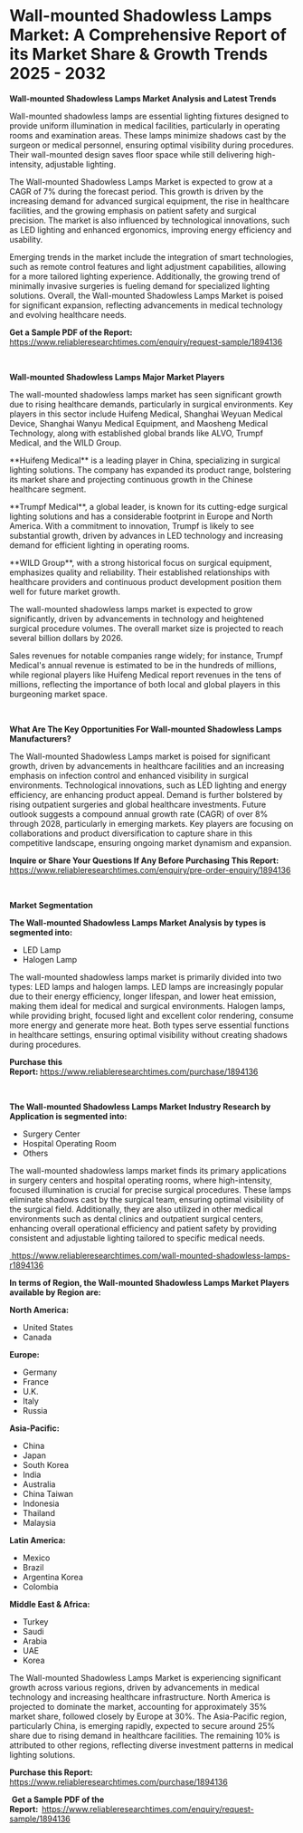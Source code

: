 <p><h1>Wall-mounted Shadowless Lamps Market: A Comprehensive Report of its Market Share & Growth Trends 2025 - 2032</h1></p><p><strong>Wall-mounted Shadowless Lamps Market Analysis and Latest Trends</strong></p>
<p><p>Wall-mounted shadowless lamps are essential lighting fixtures designed to provide uniform illumination in medical facilities, particularly in operating rooms and examination areas. These lamps minimize shadows cast by the surgeon or medical personnel, ensuring optimal visibility during procedures. Their wall-mounted design saves floor space while still delivering high-intensity, adjustable lighting.</p><p>The Wall-mounted Shadowless Lamps Market is expected to grow at a CAGR of 7% during the forecast period. This growth is driven by the increasing demand for advanced surgical equipment, the rise in healthcare facilities, and the growing emphasis on patient safety and surgical precision. The market is also influenced by technological innovations, such as LED lighting and enhanced ergonomics, improving energy efficiency and usability.</p><p>Emerging trends in the market include the integration of smart technologies, such as remote control features and light adjustment capabilities, allowing for a more tailored lighting experience. Additionally, the growing trend of minimally invasive surgeries is fueling demand for specialized lighting solutions. Overall, the Wall-mounted Shadowless Lamps Market is poised for significant expansion, reflecting advancements in medical technology and evolving healthcare needs.</p></p>
<p><strong>Get a Sample PDF of the Report:&nbsp;</strong> <a href="https://www.reliableresearchtimes.com/enquiry/request-sample/1894136?utm_campaign=3298&utm_medium=2&utm_source=Github&utm_content=ia&utm_term=14042025&utm_id=wall-mounted-shadowless-lamps">https://www.reliableresearchtimes.com/enquiry/request-sample/1894136</a></p>
<p>&nbsp;</p>
<p><strong>Wall-mounted Shadowless Lamps Major Market Players</strong></p>
<p><p>The wall-mounted shadowless lamps market has seen significant growth due to rising healthcare demands, particularly in surgical environments. Key players in this sector include Huifeng Medical, Shanghai Weyuan Medical Device, Shanghai Wanyu Medical Equipment, and Maosheng Medical Technology, along with established global brands like ALVO, Trumpf Medical, and the WILD Group.</p><p>**Huifeng Medical** is a leading player in China, specializing in surgical lighting solutions. The company has expanded its product range, bolstering its market share and projecting continuous growth in the Chinese healthcare segment.</p><p>**Trumpf Medical**, a global leader, is known for its cutting-edge surgical lighting solutions and has a considerable footprint in Europe and North America. With a commitment to innovation, Trumpf is likely to see substantial growth, driven by advances in LED technology and increasing demand for efficient lighting in operating rooms.</p><p>**WILD Group**, with a strong historical focus on surgical equipment, emphasizes quality and reliability. Their established relationships with healthcare providers and continuous product development position them well for future market growth.</p><p>The wall-mounted shadowless lamps market is expected to grow significantly, driven by advancements in technology and heightened surgical procedure volumes. The overall market size is projected to reach several billion dollars by 2026.</p><p>Sales revenues for notable companies range widely; for instance, Trumpf Medical's annual revenue is estimated to be in the hundreds of millions, while regional players like Huifeng Medical report revenues in the tens of millions, reflecting the importance of both local and global players in this burgeoning market space.</p></p>
<p>&nbsp;</p>
<p><strong>What Are The Key Opportunities For Wall-mounted Shadowless Lamps Manufacturers?</strong></p>
<p><p>The Wall-mounted Shadowless Lamps market is poised for significant growth, driven by advancements in healthcare facilities and an increasing emphasis on infection control and enhanced visibility in surgical environments. Technological innovations, such as LED lighting and energy efficiency, are enhancing product appeal. Demand is further bolstered by rising outpatient surgeries and global healthcare investments. Future outlook suggests a compound annual growth rate (CAGR) of over 8% through 2028, particularly in emerging markets. Key players are focusing on collaborations and product diversification to capture share in this competitive landscape, ensuring ongoing market dynamism and expansion.</p></p>
<p><strong>Inquire or Share Your Questions If Any Before Purchasing This Report:</strong> <a href="https://www.reliableresearchtimes.com/enquiry/pre-order-enquiry/1894136?utm_campaign=3298&utm_medium=2&utm_source=Github&utm_content=ia&utm_term=14042025&utm_id=wall-mounted-shadowless-lamps">https://www.reliableresearchtimes.com/enquiry/pre-order-enquiry/1894136</a></p>
<p>&nbsp;</p>
<p><strong>Market Segmentation</strong></p>
<p><strong>The Wall-mounted Shadowless Lamps Market Analysis by types is segmented into:</strong></p>
<p><ul><li>LED Lamp</li><li>Halogen Lamp</li></ul></p>
<p><p>The wall-mounted shadowless lamps market is primarily divided into two types: LED lamps and halogen lamps. LED lamps are increasingly popular due to their energy efficiency, longer lifespan, and lower heat emission, making them ideal for medical and surgical environments. Halogen lamps, while providing bright, focused light and excellent color rendering, consume more energy and generate more heat. Both types serve essential functions in healthcare settings, ensuring optimal visibility without creating shadows during procedures.</p></p>
<p><strong>Purchase this Report:&nbsp;</strong><a href="https://www.reliableresearchtimes.com/purchase/1894136?utm_campaign=3298&utm_medium=2&utm_source=Github&utm_content=ia&utm_term=14042025&utm_id=wall-mounted-shadowless-lamps">https://www.reliableresearchtimes.com/purchase/1894136</a></p>
<p>&nbsp;</p>
<p><strong>The Wall-mounted Shadowless Lamps Market Industry Research by Application is segmented into:</strong></p>
<p><ul><li>Surgery Center</li><li>Hospital Operating Room</li><li>Others</li></ul></p>
<p><p>The wall-mounted shadowless lamps market finds its primary applications in surgery centers and hospital operating rooms, where high-intensity, focused illumination is crucial for precise surgical procedures. These lamps eliminate shadows cast by the surgical team, ensuring optimal visibility of the surgical field. Additionally, they are also utilized in other medical environments such as dental clinics and outpatient surgical centers, enhancing overall operational efficiency and patient safety by providing consistent and adjustable lighting tailored to specific medical needs.</p></p>
<p><a href="https://www.reliableresearchtimes.com/wall-mounted-shadowless-lamps-r1894136?utm_campaign=3298&utm_medium=2&utm_source=Github&utm_content=ia&utm_term=14042025&utm_id=wall-mounted-shadowless-lamps">&nbsp;https://www.reliableresearchtimes.com/wall-mounted-shadowless-lamps-r1894136</a></p>
<p><strong>In terms of Region, the Wall-mounted Shadowless Lamps Market Players available by Region are:</strong></p>
<p>
    <p> <strong> North America: </strong>
        <ul>
            <li>United States</li>
            <li>Canada</li>
        </ul>
        </p> 
    <p> <strong> Europe: </strong>
        <ul>
            <li>Germany</li>
            <li>France</li>
            <li>U.K.</li>
            <li>Italy</li>
            <li>Russia</li>
        </ul>
        </p> 
    <p> <strong> Asia-Pacific: </strong>
        <ul>
            <li>China</li>
            <li>Japan</li>
            <li>South Korea</li>
            <li>India</li>
            <li>Australia</li>
            <li>China Taiwan</li>
            <li>Indonesia</li>
            <li>Thailand</li>
            <li>Malaysia</li>
        </ul>
        </p> 
    <p> <strong> Latin America: </strong>
        <ul>
            <li>Mexico</li>
            <li>Brazil</li>
            <li>Argentina Korea</li>
            <li>Colombia</li>
        </ul>
        </p> 
    <p> <strong> Middle East & Africa: </strong>
        <ul>
            <li>Turkey</li>
            <li>Saudi</li>
            <li>Arabia</li>
            <li>UAE</li>
            <li>Korea</li>
        </ul>
    </p>
    </p>
<p><p>The Wall-mounted Shadowless Lamps Market is experiencing significant growth across various regions, driven by advancements in medical technology and increasing healthcare infrastructure. North America is projected to dominate the market, accounting for approximately 35% market share, followed closely by Europe at 30%. The Asia-Pacific region, particularly China, is emerging rapidly, expected to secure around 25% share due to rising demand in healthcare facilities. The remaining 10% is attributed to other regions, reflecting diverse investment patterns in medical lighting solutions.</p></p>
<p><strong>Purchase this Report: </strong><a href="https://www.reliableresearchtimes.com/purchase/1894136?utm_campaign=3298&utm_medium=2&utm_source=Github&utm_content=ia&utm_term=14042025&utm_id=wall-mounted-shadowless-lamps">https://www.reliableresearchtimes.com/purchase/1894136</a></p>
<p>&nbsp;<strong>Get a Sample PDF of the Report:&nbsp;&nbsp;</strong><a href="https://www.reliableresearchtimes.com/enquiry/request-sample/1894136?utm_campaign=3298&utm_medium=2&utm_source=Github&utm_content=ia&utm_term=14042025&utm_id=wall-mounted-shadowless-lamps">https://www.reliableresearchtimes.com/enquiry/request-sample/1894136</a></p>
<p><strong></strong></p>
<p><p></p><p></p><p></p></p>